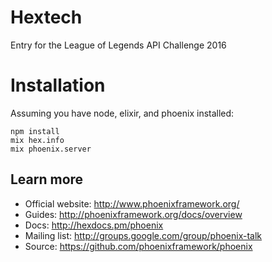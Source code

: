 # Hextech

Entry for the League of Legends API Challenge 2016

# Installation

Assuming you have node, elixir, and phoenix installed:

```
npm install
mix hex.info
mix phoenix.server
```

## Learn more

  * Official website: http://www.phoenixframework.org/
  * Guides: http://phoenixframework.org/docs/overview
  * Docs: http://hexdocs.pm/phoenix
  * Mailing list: http://groups.google.com/group/phoenix-talk
  * Source: https://github.com/phoenixframework/phoenix
